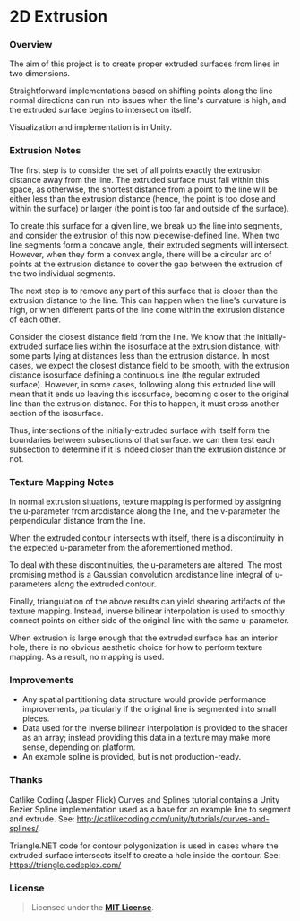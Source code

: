 # 2D Extrusion

### Overview

The aim of this project is to create proper extruded surfaces from lines in two dimensions.

Straightforward implementations based on shifting points along the line normal directions can run into issues when the line's curvature is high, and the extruded surface begins to intersect on itself.

Visualization and implementation is in Unity.

### Extrusion Notes

The first step is to consider the set of all points exactly the extrusion distance away from the line. The extruded surface must fall within this space, as otherwise, the shortest distance from a point to the line will be either less than the extrusion distance (hence, the point is too close and within the surface) or larger (the point is too far and outside of the surface).

To create this surface for a given line, we break up the line into segments, and consider the extrusion of this now piecewise-defined line. When two line segments form a concave angle, their extruded segments will intersect. However, when they form a convex angle, there will be a circular arc of points at the extrusion distance to cover the gap between the extrusion of the two individual segments.

The next step is to remove any part of this surface that is closer than the extrusion distance to the line. This can happen when the line's curvature is high, or when different parts of the line come within the extrusion distance of each other.

Consider the closest distance field from the line. We know that the initially-extruded surface lies within the isosurface at the extrusion distance, with some parts lying at distances less than the extrusion distance. In most cases, we expect the closest distance field to be smooth, with the extrusion distance isosurface defining a continuous line (the regular extruded surface). However, in some cases, following along this extruded line will mean that it ends up leaving this isosurface, becoming closer to the original line than the extrusion distance. For this to happen, it must cross another section of the isosurface.

Thus, intersections of the initially-extruded surface with itself form the boundaries between subsections of that surface. we can then test each subsection to determine if it is indeed closer than the extrusion distance or not.

### Texture Mapping Notes

In normal extrusion situations, texture mapping is performed by assigning the u-parameter from arcdistance along the line, and the v-parameter the perpendicular distance from the line.

When the extruded contour intersects with itself, there is a discontinuity in the expected u-parameter from the aforementioned method.

To deal with these discontinuities, the u-parameters are altered. The most promising method is a Gaussian convolution arcdistance line integral of u-parameters along the extruded contour.

Finally, triangulation of the above results can yield shearing artifacts of the texture mapping. Instead, inverse bilinear interpolation is used to smoothly connect points on either side of the original line with the same u-parameter.

When extrusion is large enough that the extruded surface has an interior hole, there is no obvious aesthetic choice for how to perform texture mapping. As a result, no mapping is used.

### Improvements

- Any spatial partitioning data structure would provide performance improvements, particularly if the original line is segmented into small pieces.
- Data used for the inverse bilinear interpolation is provided to the shader as an array; instead providing this data in a texture may make more sense, depending on platform.
- An example spline is provided, but is not production-ready.

### Thanks

Catlike Coding (Jasper Flick) Curves and Splines tutorial contains a Unity Bezier Spline implementation used as a base for an example line to segment and extrude. See: http://catlikecoding.com/unity/tutorials/curves-and-splines/.

Triangle.NET code for contour polygonization is used in cases where the extruded surface intersects itself to create a hole inside the contour. See: https://triangle.codeplex.com/

### License
> Licensed under the [**MIT License**](https://en.wikipedia.org/wiki/MIT_License).
